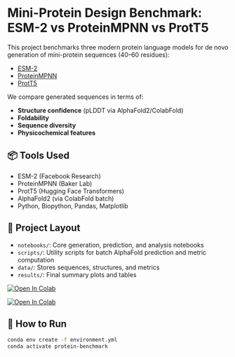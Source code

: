 
# Mini-Protein Design Benchmark: ESM-2 vs ProteinMPNN vs ProtT5

This project benchmarks three modern protein language models for de novo generation of mini-protein sequences (40–60 residues):

- [ESM-2](https://github.com/facebookresearch/esm)
- [ProteinMPNN](https://github.com/dauparas/ProteinMPNN)
- [ProtT5](https://github.com/agemagician/ProtTrans)

We compare generated sequences in terms of:
- **Structure confidence** (pLDDT via AlphaFold2/ColabFold)
- **Foldability**
- **Sequence diversity**
- **Physicochemical features**

## 📦 Tools Used
- ESM-2 (Facebook Research)
- ProteinMPNN (Baker Lab)
- ProtT5 (Hugging Face Transformers)
- AlphaFold2 (via ColabFold batch)
- Python, Biopython, Pandas, Matplotlib

## 🧪 Project Layout
- `notebooks/`: Core generation, prediction, and analysis notebooks
- `scripts/`: Utility scripts for batch AlphaFold prediction and metric computation
- `data/`: Stores sequences, structures, and metrics
- `results/`: Final summary plots and tables

[![Open In Colab](https://colab.research.google.com/assets/colab-badge.svg)](https://colab.research.google.com/github/your-username/mini_protein_benchmark/blob/main/notebooks/01_Colab_Template.ipynb)

[![Open In Colab](https://colab.research.google.com/assets/colab-badge.svg)](https://colab.research.google.com/github/Bunseki2/mini_protein_benchmark/blob/main/notebooks/01_generate_sequences_ESM2.ipynb)


## 🚀 How to Run
```bash
conda env create -f environment.yml
conda activate protein-benchmark

